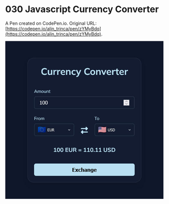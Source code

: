 # 030 Javascript Currency Converter

A Pen created on CodePen.io. Original URL: [https://codepen.io/alin_trinca/pen/zYMyBdq](https://codepen.io/alin_trinca/pen/zYMyBdq).

![Javascript Currency Converter Screenshot](javascript-currency-converter.jpg)
